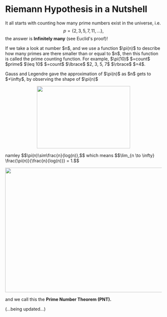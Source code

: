 # Riemann Hypothesis in a Nutshell

It all starts with counting how many prime numbers exist in the universe, i.e. $$p=\lbrace 2, 3, 5, 7, 11, ... \rbrace,$$
the answer is <strong>Infinitely many</strong> (see Euclid's proof)!
<p/>
If we take a look at number $n$, and we use a function $\pi(n)$ to describe how many primes are there smaller than or equal to $n$, then this function is called the prime counting function. For example, $\pi(10)$ $=count$ $prime$ $\leq 10$ $=count$ $\lbrace$ $2, 3, 5, 7$ $\rbrace$ $=4$.
<p/>
Gauss and Legendre gave the approximation of $\pi(n)$ as $n$ gets to $+\infty$, by observing the shape of $\pi(n)$
<p align="center"><img src= "https://user-images.githubusercontent.com/66701331/183233057-6b6567a0-a1e0-453f-8f72-70c222a81358.png" width="300" height="200"> <p/>
namley 
$$\pi(n)\sim\frac{n}{log(n)},$$
which means
$$\lim_{n \to \infty} \frac{\pi(n)}{\frac{n}{log(n)}} = 1.$$
<p align="center"><img src= "https://user-images.githubusercontent.com/66701331/183235036-bcd9c136-860c-4639-bbee-bedef8e345c0.png" width="600" height="400"> <p/>
and we call this the <strong>Prime Number Theorem (PNT).</strong>
<br/>


(...being updated...)
